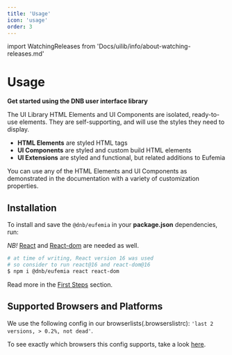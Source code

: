 ```yaml
---
title: 'Usage'
icon: 'usage'
order: 3
---
```


<!-- import ReleasesInfo from 'Docs/design-system/changelog/info-about-releases' -->

import WatchingReleases from 'Docs/uilib/info/about-watching-releases.md'

# Usage

**Get started using the DNB user interface library**

The UI Library HTML Elements and UI Components are isolated, ready-to-use elements. They are self-supporting, and will use the styles they need to display.

- **HTML Elements** are styled HTML tags
- **UI Components** are styled and custom build HTML elements
- **UI Extensions** are styled and functional, but related additions to Eufemia

You can use any of the HTML Elements and UI Components as demonstrated in the documentation with a variety of customization properties.

<WatchingReleases />

## Installation

To install and save the `@dnb/eufemia` in your **package.json** dependencies, run:

_NB!_ [React](https://www.npmjs.com/package/react) and [React-dom](https://www.npmjs.com/package/react-dom) are needed as well.

```bash
# at time of writing, React version 16 was used
# so consider to run react@16 and react-dom@16
$ npm i @dnb/eufemia react react-dom
```

Read more in the [First Steps](/uilib/usage/first-steps/) section.

## Supported Browsers and Platforms

We use the following config in our browserlists(.browserslistrc): `'last 2 versions, > 0.2%, not dead'`.

To see exactly which browsers this config supports, take a look [here](https://browsersl.ist/#q=last+2+versions%2C+%3E+0.2%25%2C+not+dead).

